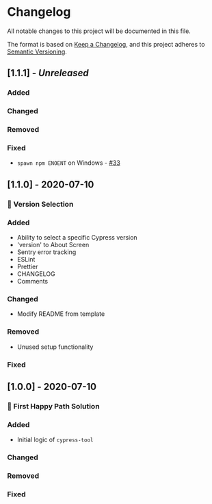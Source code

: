 # Changelog

All notable changes to this project will be documented in this file.

The format is based on [Keep a Changelog](https://keepachangelog.com/en/1.0.0/),
and this project adheres to [Semantic Versioning](https://semver.org/spec/v2.0.0.html).

## [1.1.1] - _Unreleased_

### Added

### Changed

### Removed

### Fixed

- `spawn npm ENOENT` on Windows - [#33](https://github.com/alexlee-dev/cypress-tool/issues/33)

## [1.1.0] - 2020-07-10

### 📝 Version Selection

### Added

- Ability to select a specific Cypress version
- 'version' to About Screen
- Sentry error tracking
- ESLint
- Prettier
- CHANGELOG
- Comments

### Changed

- Modify README from template

### Removed

- Unused setup functionality

### Fixed

## [1.0.0] - 2020-07-10

### 🚀 First Happy Path Solution

### Added

- Initial logic of `cypress-tool`

### Changed

### Removed

### Fixed
